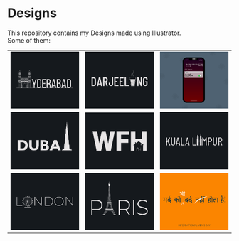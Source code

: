 # Designs
This repository contains my Designs made using Illustrator.<br>
Some of them:<br>
<table>
<tr><td><img src="./2020-12/png/20.12.2020.png"></td><td><img src="./2020-12/png/31.12.2020.png"></td><td><img src="./2020-11/png/19.11.2020 - 2.png"></td></tr>
<tr><td><img src="./2020-12/png/14.12.2020.png"></td><td><img src="./2021-01/png/05.01.2021.png"></td><td><img src="./2020-12/png/29.12.2020.png"></td></tr>
<tr><td><img src="./2020-12/png/16.12.2020.png"></td><td><img src="./2020-12/png/18.12.2020.png"></td><td><img src="./2020-11/png/19.11.2020.png"></td></tr>
</table>

